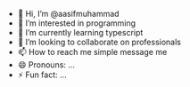 - 👋 Hi, I’m @aasifmuhammad
- 👀 I’m interested in programming
- 🌱 I’m currently learning typescript
- 💞️ I’m looking to collaborate on professionals
- 📫 How to reach me simple message me
- 😄 Pronouns: ...
- ⚡ Fun fact: ...

<!---
aasifmuhammad/aasifmuhammad is a ✨ special ✨ repository because its `README.md` (this file) appears on your GitHub profile.
You can click the Preview link to take a look at your changes.
--->
